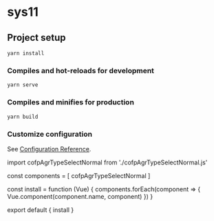# sys11

## Project setup
```
yarn install
```

### Compiles and hot-reloads for development
```
yarn serve
```

### Compiles and minifies for production
```
yarn build
```

### Customize configuration
See [Configuration Reference](https://cli.vuejs.org/config/).

import cofpAgrTypeSelectNormal from './cofpAgrTypeSelectNormal.js'

const components = [
  cofpAgrTypeSelectNormal
]

const install = function (Vue) {
  components.forEach(component => {
    Vue.component(component.name, component)
  })
}

export default {
  install
}